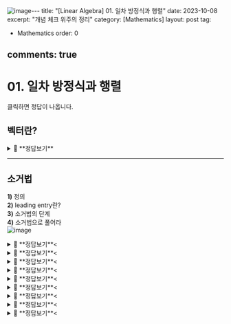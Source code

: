 ![image](https://github.com/yerimoh/yerimoh.github.io/assets/76824611/8fffb3bb-138d-41cf-9ee4-88dd84be45d2)---
title: "[Linear Algebra] 01. 일차 방정식과 행렬"
date:   2023-10-08
excerpt: "개념 체크 위주의 정리"
category: [Mathematics]
layout: post
tag:
- Mathematics
order: 0

comments: true
---

# 01. 일차 방정식과 행렬
클릭하면 정답이 나옵니다. 

## **벡터란?**

<details>
<summary>🖤 **정답보기**</summary>
<div markdown="1">

**크기**와 **방향**을 모두 가진 물리량을 벡터 (vector) 라 한다.

벡터는 흔히 화살표로 표현한다.   
* 화살표의 길이: 벡터의 크기   
* 화살표의 방향: 벡터가 작용하는 방향   
벡터로 기술할 수 있는 물리적 상황은 크기와 방향만 고려하면 충분한 경우가 많다.   
다시 말해, 벡터가 어디에 위치했는지와 무관하게 크기와 방향이 같으면 동일한 벡터로 생각한다.   

  
</div>
</details>

----

## 소거법
**1)** 정의     
**2)** leading entry란?    
**3)** 소거법의 단계      
**4)** 소거법으로 풀어라     
![image](https://github.com/yerimoh/yerimoh.github.io/assets/76824611/d3c84a5d-a5b4-4002-8f60-20e3464325e6)

<details>
<summary>🖤 **정답보기**<</summary>
<div markdown="1">

**1)** 정의    
* leading entry의 계수가 1이 되오록 역계단 만들기


**2)** 리딩항이란?       
* 한 행에서 0이 아닌 항들 중, 가장 왼쪽 column에 존재하는 항
![image](https://github.com/yerimoh/yerimoh.github.io/assets/76824611/630b6852-208a-4238-bd32-933d3ca43a9c)
여기서 네모를 말함

**3)** 소거법의 단계     
* 1) leading entry를 1로 만듦    
* 2) 후진 대입    

**4)** 소거법으로 풀어라   
![image](https://github.com/yerimoh/yerimoh.github.io/assets/76824611/801be04e-3f8c-42ff-b53d-e0628b98a6b9)
  
</div>
</details>  
<details>
<summary>🖤 **정답보기**<</summary>
<div markdown="1">
  

  
</div>
</details>  
<details>
<summary>🖤 **정답보기**<</summary>
<div markdown="1">
  

  
</div>
</details>  
<details>
<summary>🖤 **정답보기**<</summary>
<div markdown="1">
  

  
</div>
</details>  
<details>
<summary>🖤 **정답보기**<</summary>
<div markdown="1">
  

  
</div>
</details>  
<details>
<summary>🖤 **정답보기**<</summary>
<div markdown="1">
  

  
</div>
</details>  
<details>
<summary>🖤 **정답보기**<</summary>
<div markdown="1">
  

  
</div>
</details>  
<details>
<summary>🖤 **정답보기**<</summary>
<div markdown="1">
  

  
</div>
</details>  
<details>
<summary>🖤 **정답보기**<</summary>
<div markdown="1">
  

  
</div>
</details>  
